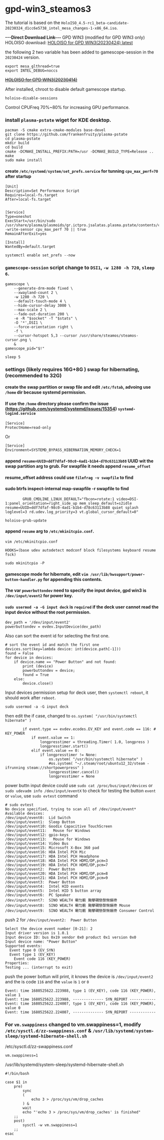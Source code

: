 # gpd-win3_steamos3

The tutorial is based on the `HoloISO_4.5-rc1_beta-candidate-20230324_d1cc6e5738_intel_mesa_changes-1-x86_64.iso`.

**---Direct Download Link---** GPD WIN3 (modified for GPD WIN3 only) HOLOISO download:
[HOLOISO for GPD WIN3(20230424) latest](https://drive.google.com/file/d/14xPUf7HOLmTrsKmZQZyQKKIUmvRVqydk/view?usp=share_link)

the following 2 two variable has been added to gamescope-session in the `20230424` version.
```
export mesa_glthread=true
export INTEL_DEBUG=noccs
```
~~[HOLOISO for GPD WIN3(20230414)](https://drive.google.com/file/d/1_dCNPGFQ_ZbcmoBIpYQ6uTbiRtIdDMz-/view?usp=share_link)~~

After installed, chroot to disable default gamescope startup.
```
holoiso-disable-sessions
```

Control CPUFreq 70%~80% for increasing GPU performance.

### install `plasma-pstate` wiget for KDE desktop.
```
pacman -S cmake extra-cmake-modules base-devel
git clone https://github.com/frankenfruity/plasma-pstate
cd plasma-pstate
mkdir build
cd build
cmake -DCMAKE_INSTALL_PREFIX:PATH=/usr -DCMAKE_BUILD_TYPE=Release ..
make
sudo make install
```
#### create `/etc/systemd/system/set_prefs.service` for tunning `cpu_max_perf=70` after startup
```
[Unit]
Description=Set Performance Script
Requires=local-fs.target
After=local-fs.target


[Service]
Type=oneshot
ExecStart=/usr/bin/sudo /usr/share/plasma/plasmoids/gr.ictpro.jsalatas.plasma.pstate/contents/code/set_prefs.sh -write-sensor cpu_max_perf 70 || true
RemainAfterExit=yes

[Install]
WantedBy=default.target
```
```
systemctl enable set_prefs --now
```


### `gamescope-session` script change to `DSI1`, `-w 1280 -h 720`, `sleep 6`.
```
gamescope \
	--generate-drm-mode fixed \
	--xwayland-count 2 \
	-w 1280 -h 720 \
	--default-touch-mode 4 \
	--hide-cursor-delay 3000 \
	--max-scale 2 \
	--fade-out-duration 200 \
	-e -R "$socket" -T "$stats" \
	-O '*',DSI1 \
	--force-orientation right \
	-f \
	--cursor-hotspot 5,3 --cursor /usr/share/steamos/steamos-cursor.png \
	&
gamescope_pid="$!"

sleep 5
```

### settings (likely requires 16G+8G ) swap for hibernating, (recommended to 32G) 

#### create the swap partition or swap file and edit `/etc/fstab`, advoing use `/home` dir because systemd permission.
#### If use the `/home` directory please confirm the issue (https://github.com/systemd/systemd/issues/15354) `systemd-logind.service`

```
[Service]
ProtectHome=read-only
```
Or
```
[Service]                                                                                                   
Environment=SYSTEMD_BYPASS_HIBERNATION_MEMORY_CHECK=1
```

#### append `resume=UUID=ddf7dfaf-98c0-4ad1-b1b4-d78c63113b88` UUID wit the swap partition arg to grub. For swapfile it needs append `resume_offset`
#### resume_offset address could use `filefrag -v swapfile` to find
#### sudo btrfs inspect-internal map-swapfile -r swapfile to find

```
        GRUB_CMDLINE_LINUX_DEFAULT="fbcon=rotate:1 video=DSI-1:panel_orientation=right_side_up mem_sleep_default=s2idle resume=UUID=ddf7dfaf-98c0-4ad1-b1b4-d78c63113b88 quiet splash loglevel=3 rd.udev.log_priority=3 vt.global_cursor_default=0"
```
```
holoiso-grub-update
```

#### append `resume` arg to `/etc/mkinitcpio.conf`.

```
vim /etc/mkinitcpio.conf
```

```
HOOKS=(base udev autodetect modconf block filesystems keyboard resume fsck)
```

```
sudo mkinitcpio -P
```

#### gamescope mode for hibernate, edit `vim /usr/lib/hwsupport/power-button-handler.py` for appending this contents.
#### The var `powerbuttondev` need to specify the input device, gpd win3 is `/dev/input/event2` for power key.
#### `sudo usermod -a -G input deck` is `required` if the deck user cannot read the input device without the root permission.
```
dev_path = '/dev/input/event2'
powerbuttondev = evdev.InputDevice(dev_path)
```

Also can sort the event id for selecting the first one.
```
# sort the event id and match the first one
devices.sort(key=lambda device: int(device.path[-1]))
found = False
for device in devices:
    if device.name == "Power Button" and not found:
        print (device)
        powerbuttondev = device;
        found = True
    else:
        device.close()
```

Input devices permission setup for deck user, then `systemctl reboot`, it should work after `reboot`.
```
sudo usermod -a -G input deck
```

then edit the if case, changed to `os.system( "/usr/bin/systemctl hibernate" )`
```
		if event.type == evdev.ecodes.EV_KEY and event.code == 116: # KEY_POWER
			if event.value == 1:
				longpresstimer = threading.Timer( 1.0, longpress )
				longpresstimer.start()
			elif event.value == 0:
				if longpresstimer != None:
					os.system( "/usr/bin/systemctl hibernate" )
					#os.system( "~/.steam/root/ubuntu12_32/steam -ifrunning steam://shortpowerpress" )
					longpresstimer.cancel()
					longpresstimer = None
```

power buttn input device could use `sudo cat /proc/bus/input/devices` or `sudo udevadm info /dev/input/eventX` to check
for testing the button `event` or `value`, use `sudo evtest` command

```
# sudo evtest
No device specified, trying to scan all of /dev/input/event*
Available devices:
/dev/input/event0:	Lid Switch
/dev/input/event1:	Sleep Button
/dev/input/event10:	Goodix Capacitive TouchScreen
/dev/input/event11:	  Mouse for Windows
/dev/input/event12:	gpio-keys
/dev/input/event13:	  Mouse for Windows
/dev/input/event14:	Video Bus
/dev/input/event15:	Microsoft X-Box 360 pad
/dev/input/event16:	HDA Intel PCH Mic
/dev/input/event17:	HDA Intel PCH Headphone
/dev/input/event18:	HDA Intel PCH HDMI/DP,pcm=3
/dev/input/event19:	HDA Intel PCH HDMI/DP,pcm=7
/dev/input/event2:	Power Button
/dev/input/event20:	HDA Intel PCH HDMI/DP,pcm=8
/dev/input/event21:	HDA Intel PCH HDMI/DP,pcm=9
/dev/input/event3:	Power Button
/dev/input/event4:	Intel HID events
/dev/input/event5:	Intel HID 5 button array
/dev/input/event6:	PC Speaker
/dev/input/event7:	SINO WEALTH 唰匀䈀 䬀攀礀戀漀愀爀搀
/dev/input/event8:	SINO WEALTH 唰匀䈀 䬀攀礀戀漀愀爀搀 Mouse
/dev/input/event9:	SINO WEALTH 唰匀䈀 䬀攀礀戀漀愀爀搀 Consumer Control
```
push 2 for `/dev/input/event2:	Power Button`
```
Select the device event number [0-21]: 2
Input driver version is 1.0.1
Input device ID: bus 0x19 vendor 0x0 product 0x1 version 0x0
Input device name: "Power Button"
Supported events:
  Event type 0 (EV_SYN)
  Event type 1 (EV_KEY)
    Event code 116 (KEY_POWER)
Properties:
Testing ... (interrupt to exit)	
```

push the power bottun will print, it knows the device is `/dev/input/event2` and the is code `116` and the `value` is `1` or `0`
```
Event: time 1680525622.223988, type 1 (EV_KEY), code 116 (KEY_POWER), value 1
Event: time 1680525622.223988, -------------- SYN_REPORT ------------
Event: time 1680525622.224007, type 1 (EV_KEY), code 116 (KEY_POWER), value 0
Event: time 1680525622.224007, -------------- SYN_REPORT ------------
```

### For `vm.swappiness` changed to vm.swappiness=1, modify `/etc/sysctl.d/zz-swappiness.conf` & `/usr/lib/systemd/system-sleep/systemd-hibernate-shell.sh`

/etc/sysctl.d/zz-swappiness.conf
```
vm.swappiness=1
```

/usr/lib/systemd/system-sleep/systemd-hibernate-shell.sh
```
#!/bin/bash

case $1 in
    pre)
        sync
        (
            echo 3 > /proc/sys/vm/drop_caches
        ) &
        wait
        echo "'echo 3 > /proc/sys/vm/drop_caches' is finished"
    ;;
    post)
        sysctl -w vm.swappiness=1
    ;;
esac
```
